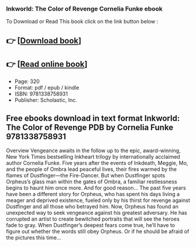 ### Inkworld: The Color of Revenge Cornelia Funke ebook

To Download or Read This book click on the link button below :

## 👉  [**[Download book](http://get-pdfs.com/download.php?group=book&from=github.com&id=721868&lnk=1081 "Download book")**]

## 👉  [**[Read online book](http://get-pdfs.com/download.php?group=book&from=github.com&id=721868&lnk=1081 "Read online book")**]


* Page: 320
* Format: pdf / epub / kindle
* ISBN: 9781338758931
* Publisher: Scholastic, Inc.



## Free ebooks download in text format Inkworld: The Color of Revenge PDB by Cornelia Funke 9781338758931


Overview
Vengeance awaits in the follow up to the epic, award-winning, New York Times bestselling Inkheart trilogy by internationally acclaimed author Cornelia Funke. Five years after the events of Inkdeath, Meggie, Mo, and the people of Ombra lead peaceful lives, their fires warmed by the flames of Dustfinger—the Fire-Dancer. But when Dustfinger spots Orpheus’s glass man within the gates of Ombra, a familiar restlessness begins to haunt him once more. And for good reason… The past five years have been a different story for Orpheus, who has spent his days living a meager and deprived existence, fueled only by his thirst for revenge against Dustfinger and all those who betrayed him. Now, Orpheus has found an unexpected way to seek vengeance against his greatest adversary. He has corrupted an artist to create bewitched portraits that will see the heroes fade to gray. When Dustfinger’s deepest fears come true, he’ll have to figure out whether the words still obey Orpheus. Or if he should be afraid of the pictures this time…



